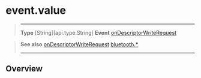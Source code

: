 # event.value

> --------------------- ------------------------------------------------------------------------------------------
> __Type__              [String][api.type.String]
> __Event__             [onDescriptorWriteRequest](/plugin/bluetooth/type/Server/event/onDescriptorWriteRequest/index.md)


> __See also__          [onDescriptorWriteRequest](/plugin/bluetooth/type/Server/event/onDescriptorWriteRequest/index.md)
>						[bluetooth.*](/plugin/bluetooth.md)
> --------------------- ------------------------------------------------------------------------------------------

## Overview